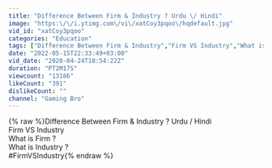 ```yaml
---
title: "Difference Between Firm & Industry ? Urdu \/ Hindi"
image: "https:\/\/i.ytimg.com\/vi\/xatCoy3pqoo\/hqdefault.jpg"
vid_id: "xatCoy3pqoo"
categories: "Education"
tags: ["Difference Between Firm & Industry","Firm VS Industry","What is Firm"]
date: "2022-05-15T22:33:49+03:00"
vid_date: "2020-04-24T18:54:22Z"
duration: "PT2M17S"
viewcount: "13186"
likeCount: "391"
dislikeCount: ""
channel: "Gaming Bro"
---
```

{% raw %}Difference Between Firm &amp; Industry ? Urdu / Hindi<br />Firm VS Industry<br />What is Firm ?<br />What is Industry ?<br />#FirmVSIndustry{% endraw %}
